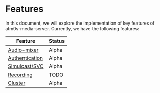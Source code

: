 # Features

In this document, we will explore the implementation of key features of atm0s-media-server. Currently, we have the following features:

| Feature                               | Status |
| ------------------------------------- | ------ |
| [Audio-mixer](./audio-mixer.md)       | Alpha  |
| [Authentication](./authentication.md) | Alpha  |
| [Simulcast/SVC](./simulcast-svc.md)   | Alpha  |
| [Recording](./recording.md)           | TODO   |
| [Cluster](./cluster.md)               | Alpha  |
